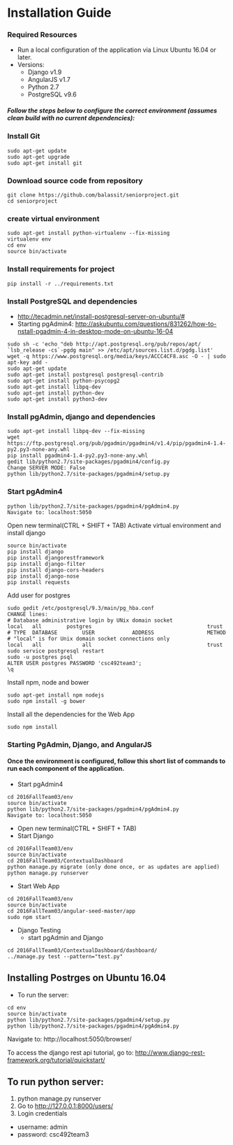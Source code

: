 # Installation Guide 
### Required Resources 
 + Run a local configuration of the application via Linux Ubuntu 16.04 or later. 
 + Versions: 
     - Django v1.9
     - AngularJS v1.7
     - Python 2.7
     - PostgreSQL v9.6

##### Follow the steps below to configure the correct environment (assumes clean build with no current dependencies): 

### Install Git
```
sudo apt-get update
sudo apt-get upgrade
sudo apt-get install git
```

### Download source code from repository 
```
git clone https://github.com/balassit/seniorproject.git 
cd seniorproject
```

### create virtual environment

```
sudo apt-get install python-virtualenv --fix-missing
virtualenv env
cd env
source bin/activate
```

### Install requirements for project

```
pip install -r ../requirements.txt
```

### Install PostgreSQL and dependencies

 - http://tecadmin.net/install-postgresql-server-on-ubuntu/#
 - Starting pgAdmin4: http://askubuntu.com/questions/831262/how-to-nstall-pgadmin-4-in-desktop-mode-on-ubuntu-16-04

```
sudo sh -c 'echo "deb http://apt.postgresql.org/pub/repos/apt/ `lsb_release -cs`-pgdg main" >> /etc/apt/sources.list.d/pgdg.list'
wget -q https://www.postgresql.org/media/keys/ACCC4CF8.asc -O - | sudo apt-key add -
sudo apt-get update
sudo apt-get install postgresql postgresql-contrib
sudo apt-get install python-psycopg2
sudo apt-get install libpq-dev
sudo apt-get install python-dev
sudo apt-get install python3-dev
```

### Install pgAdmin, django and dependencies

```
sudo apt-get install libpq-dev --fix-missing
wget https://ftp.postgresql.org/pub/pgadmin/pgadmin4/v1.4/pip/pgadmin4-1.4-py2.py3-none-any.whl
pip install pgadmin4-1.4-py2.py3-none-any.whl 
gedit lib/python2.7/site-packages/pgadmin4/config.py
Change SERVER MODE: False
python lib/python2.7/site-packages/pgadmin4/setup.py
```

### Start pgAdmin4

```
python lib/python2.7/site-packages/pgadmin4/pgAdmin4.py
Navigate to: localhost:5050
```

Open new terminal(CTRL + SHIFT + TAB)
Activate virtual environment and install django

```
source bin/activate
pip install django
pip install djangorestframework
pip install django-filter
pip install django-cors-headers
pip install django-nose
pip install requests
```

Add user for postgres

```
sudo gedit /etc/postgresql/9.3/main/pg_hba.conf
CHANGE lines: 
# Database administrative login by UNix domain socket 
local   all        postgres                                     trust
# TYPE  DATABASE        USER            ADDRESS                 METHOD
# "local" is for Unix domain socket connections only
local   all             all                                     trust
sudo service postgresql restart
sudo -u postgres psql
ALTER USER postgres PASSWORD 'csc492team3';
\q
```

Install npm, node and bower

```
sudo apt-get install npm nodejs
sudo npm install -g bower
```

Install all the dependencies for the Web App

```
sudo npm install
```

### Starting PgAdmin, Django, and AngularJS
#### Once the environment is configured, follow this short list of commands to run each component of the application.

 + Start pgAdmin4
```
cd 2016FallTeam03/env
source bin/activate
python lib/python2.7/site-packages/pgadmin4/pgAdmin4.py
Navigate to: localhost:5050
```
+ Open new terminal(CTRL + SHIFT + TAB)
+ Start Django
```
cd 2016FallTeam03/env
source bin/activate
cd 2016FallTeam03/ContextualDashboard
python manage.py migrate (only done once, or as updates are applied)
python manage.py runserver
```

+ Start Web App
```
cd 2016FallTeam03/env
source bin/activate
cd 2016FallTeam03/angular-seed-master/app
sudo npm start
```

+ Django Testing
  - start pgAdmin and Django
```
cd 2016FallTeam03/ContextualDashboard/dashboard/
../manage.py test --pattern="test.py" 
```


## Installing Postrges on Ubuntu 16.04
+ To run the server:

```
cd env
source bin/activate
python lib/python2.7/site-packages/pgadmin4/setup.py
python lib/python2.7/site-packages/pgadmin4/pgAdmin4.py
```

Navigate to: http://localhost:5050/browser/


To access the django rest api tutorial, go to:
http://www.django-rest-framework.org/tutorial/quickstart/

## To run python server:
1. python manage.py runserver
2. Go to http://127.0.0.1:8000/users/
3. Login credentials
+ username: admin
+ password: csc492team3
